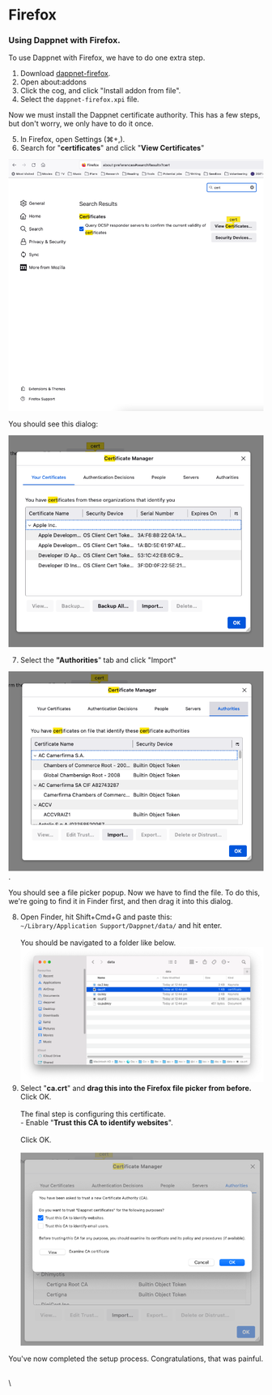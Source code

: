 # Firefox

### Using Dappnet with Firefox.

To use Dappnet with Firefox, we have to do one extra step.&#x20;

1. Download [dappnet-firefox](https://github.com/gliss-co/undisclosed/releases/download/extension-firefox-0.1.15/dappnet-extension\_firefox\_0.1.15.xpi).
2. Open about:addons
3. Click the cog, and click "Install addon from file".
4. Select the `dappnet-firefox.xpi` file.

Now we must install the Dappnet certificate authority. This has a few steps, but don't worry, we only have to do it once.

5. In Firefox, open Settings (⌘+,).
6. Search for "**certificates**" and click "**View Certificates**"

![](<../../.gitbook/assets/Screen Shot 2023-03-10 at 1.13.38 pm.png>)

You should see this dialog:

![](<../../.gitbook/assets/Screen Shot 2023-03-10 at 1.05.40 pm.png>)

7. Select the **"Authorities**" tab and click "Import"

![](<../../.gitbook/assets/Screen Shot 2023-03-10 at 1.05.50 pm.png>).

You should see a file picker popup. Now we have to find the file. To do this, we're going to find it in Finder first, and then drag it into this dialog.

8. Open Finder, hit Shift+Cmd+G and paste this:\
   `~/Library/Application Support/Dappnet/data/` and hit enter.\
   \
   You should be navigated to a folder like below. \
   ![](<../../.gitbook/assets/Screen Shot 2023-03-10 at 1.25.10 pm.png>)
9. Select "**ca.crt**" and **drag this into the Firefox file picker from before.** Click OK.\
   \
   The final step is configuring this certificate.\
   \- Enable "**Trust this CA to identify websites**".\
   \
   Click OK.\
   \
   ![](<../../.gitbook/assets/Screen Shot 2023-03-10 at 1.26.42 pm.png>)

You've now completed the setup process. Congratulations, that was painful.

\
\


